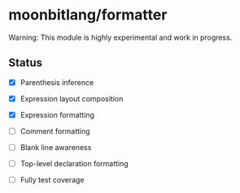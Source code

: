 # moonbitlang/formatter 

Warning: This module is highly experimental and work in progress.

## Status

- [x] Parenthesis inference
- [x] Expression layout composition
- [x] Expression formatting
- [ ] Comment formatting
- [ ] Blank line awareness
- [ ] Top-level declaration formatting
- [ ] Fully test coverage


